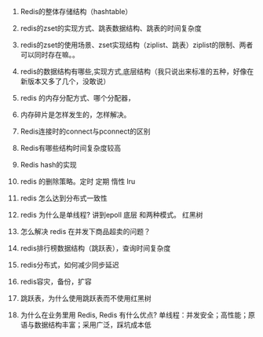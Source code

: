 1. Redis的整体存储结构（hashtable）

2. redis的zset的实现方式、跳表数据结构、跳表的时间复杂度

3. redis的zset的使用场景、zset实现结构（ziplist、跳表）ziplist的限制、两者可以同时存在嘛。。

4. redis的数据结构有哪些,实现方式,底层结构（我只说出来标准的五种，好像在新版本又多了几个，没敢说）

5. redis 的内存分配方式、哪个分配器，

6. 内存碎片是怎样发生的，怎样解决。

7. Redis连接时的connect与pconnect的区别

8. Redis有哪些结构时间复杂度较高

9. Redis hash的实现

10. redis 的删除策略。定时 定期 惰性 lru

11. redis 怎么达到分布式一致性

12. redis 为什么是单线程? 讲到epoll 底层 和两种模式。 红黑树

13. 怎么解决 redis 在并发下商品超卖的问题？

14. redis排行榜数据结构（跳跃表），查询时间复杂度

15. redis分布式，如何减少同步延迟

16. redis容灾，备份，扩容

17. 跳跃表，为什么使用跳跃表而不使用红黑树

18. 为什么在业务里用 Redis, Redis 有什么优点?
    单线程：并发安全；高性能；原语与数据结构丰富；采用广泛，踩坑成本低







